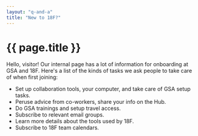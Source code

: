 ```yaml
---
layout: "q-and-a"
title: "New to 18F?"
---
```

# {{ page.title }}

Hello, visitor! Our internal page has a lot of information for onboarding at
GSA and 18F. Here's a list of the kinds of tasks we ask people to take care of
when first joining:

* Set up collaboration tools, your computer, and take care of GSA setup tasks.
* Peruse advice from co-workers, share your info on the Hub.
* Do GSA trainings and setup travel access.
* Subscribe to relevant email groups.
* Learn more details about the tools used by 18F.
* Subscribe to 18F team calendars.
